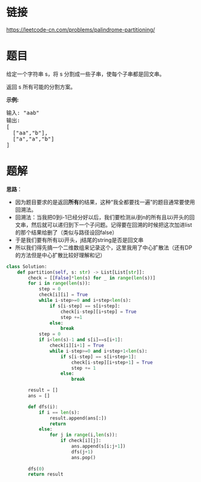# 链接
https://leetcode-cn.com/problems/palindrome-partitioning/

# 题目
给定一个字符串 s，将 s 分割成一些子串，使每个子串都是回文串。

返回 s 所有可能的分割方案。

**示例:**
<pre>
输入: "aab"
输出:
[
  ["aa","b"],
  ["a","a","b"]
]
</pre>

# 题解
**思路**：
- 因为题目要求的是返回**所有**的结果，这种“我全都要找一遍”的题目通常要使用回溯法。
- 回溯法：当我把0到i-1已经分好以后，我们要检测从i到n的所有且以i开头的回文串，然后就可以递归到下一个子问题。记得要在回溯的时候把这次加进list的那个结果给删了（类似与路径设回false）
- 于是我们要有所有以i开头，j结尾的string是否是回文串
- 所以我们得先搞一个二维数组来记录这个，这里我用了中心扩散法（还有DP的方法但是中心扩散比较好理解和记）

```python
class Solution:
    def partition(self, s: str) -> List[List[str]]:
        check = [[False]*len(s) for _ in range(len(s))]
        for i in range(len(s)):
            step = 0
            check[i][i] = True
            while i-step>=0 and i+step<len(s):
                if s[i-step] == s[i+step]:
                    check[i-step][i+step] = True
                    step +=1
                else:
                    break
            step = 0
            if i<len(s)-1 and s[i]==s[i+1]:
                check[i][i+1] = True
                while i-step>=0 and i+step+1<len(s):
                    if s[i-step] == s[i+step+1]:
                        check[i-step][i+step+1] = True
                        step += 1
                    else:
                        break

        result = []
        ans = []

        def dfs(i):
            if i == len(s):
                result.append(ans[:])
                return
            else:
                for j in range(i,len(s)):
                    if check[i][j]:
                        ans.append(s[i:j+1])
                        dfs(j+1)
                        ans.pop()
        
        dfs(0)
        return result
```
